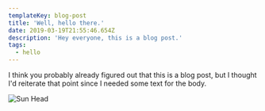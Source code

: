 ```yaml
---
templateKey: blog-post
title: 'Well, hello there.'
date: 2019-03-19T21:55:46.654Z
description: 'Hey everyone, this is a blog post.'
tags:
  - hello
---
```

I think you probably already figured out that this is a blog post, but I thought I'd reiterate that point since I needed some text for the body.

![Sun Head](/img/sun-head.jpg)
